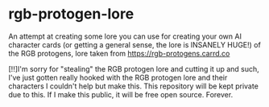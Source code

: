 # rgb-protogen-lore
An attempt at creating some lore you can use for creating your own AI character cards (or getting a general sense, the lore is INSANELY HUGE!) of the RGB protogens, lore taken from https://rgb-protogens.carrd.co

[!!]I'm sorry for "stealing" the RGB protogen lore and cutting it up and such, I've just gotten really hooked with the RGB protogen lore and their characters I couldn't help but make this. This repository will be kept private due to this. If I make this public, it will be free open source. Forever.
